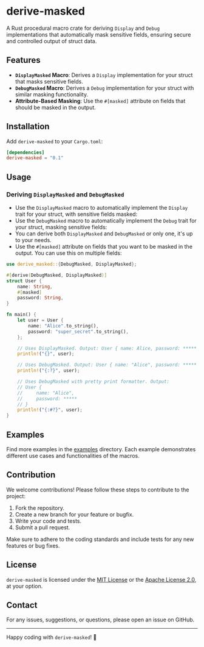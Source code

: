 # derive-masked

A Rust procedural macro crate for deriving `Display` and `Debug` implementations that automatically mask sensitive fields, ensuring secure and controlled output of struct data.

## Features

- **`DisplayMasked` Macro**: Derives a `Display` implementation for your struct that masks sensitive fields.
- **`DebugMasked` Macro**: Derives a `Debug` implementation for your struct with similar masking functionality.
- **Attribute-Based Masking**: Use the `#[masked]` attribute on fields that should be masked in the output.

## Installation

Add `derive-masked` to your `Cargo.toml`:

```toml
[dependencies]
derive-masked = "0.1"
```

## Usage

### Deriving `DisplayMasked` and `DebugMasked`

- Use the `DisplayMasked` macro to automatically implement the `Display` trait for your struct, with sensitive fields masked:
- Use the `DebugMasked` macro to automatically implement the `Debug` trait for your struct, masking sensitive fields:
- You can derive both `DisplayMasked` and `DebugMasked` or only one, it's up to your needs.
- Use the `#[masked]` attribute on fields that you want to be masked in the output. You can use this on multiple fields:

```rust
use derive_masked::{DebugMasked, DisplayMasked};

#[derive(DebugMasked, DisplayMasked)]
struct User {
    name: String,
    #[masked]
    password: String,
}

fn main() {
    let user = User {
        name: "Alice".to_string(),
        password: "super_secret".to_string(),
    };

    // Uses DisplayMasked. Output: User { name: Alice, password: ***** }
    println!("{}", user);

    // Uses DebugMasked. Output: User { name: "Alice", password: ***** }
    println!("{:?}", user);

    // Uses DebugMasked with pretty print formatter. Output:
    // User {
    //     name: "Alice",
    //     password: *****
    // }
    println!("{:#?}", user);
}
```

## Examples

Find more examples in the [examples](examples) directory. Each example demonstrates different use cases and functionalities of the macros.

## Contribution

We welcome contributions! Please follow these steps to contribute to the project:

1. Fork the repository.
2. Create a new branch for your feature or bugfix.
3. Write your code and tests.
4. Submit a pull request.

Make sure to adhere to the coding standards and include tests for any new features or bug fixes.

## License

`derive-masked` is licensed under the [MIT License](LICENSE-MIT) or the [Apache License 2.0](LICENSE-APACHE), at your option.

## Contact

For any issues, suggestions, or questions, please open an issue on GitHub.

---

Happy coding with `derive-masked`! 🎉
